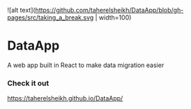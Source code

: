 
![alt text](https://github.com/taherelsheikh/DataApp/blob/gh-pages/src/taking_a_break.svg | width=100)

# DataApp 

A web app built in React to make data migration easier

### Check it out 
https://taherelsheikh.github.io/DataApp/

